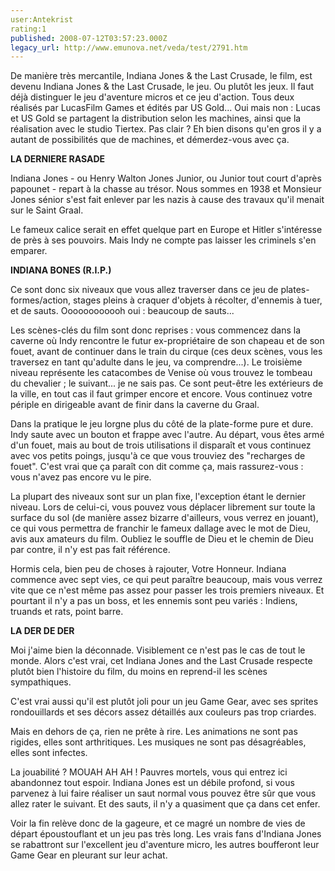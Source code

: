 ```yaml
---
user:Antekrist
rating:1
published: 2008-07-12T03:57:23.000Z
legacy_url: http://www.emunova.net/veda/test/2791.htm
---
```

De manière très mercantile, Indiana Jones & the Last Crusade, le film, est devenu Indiana Jones & the Last Crusade, le jeu. Ou plutôt les jeux. Il faut déjà distinguer le jeu d'aventure micros et ce jeu d'action. Tous deux réalisés par LucasFilm Games et édités par US Gold... Oui mais non : Lucas et US Gold se partagent la distribution selon les machines, ainsi que la réalisation avec le studio Tiertex. Pas clair ? Eh bien disons qu'en gros il y a autant de possibilités que de machines, et démerdez-vous avec ça.  

  

**LA DERNIERE RASADE**  

Indiana Jones - ou Henry Walton Jones Junior, ou Junior tout court d'après papounet - repart à la chasse au trésor. Nous sommes en 1938 et Monsieur Jones sénior s'est fait enlever par les nazis à cause des travaux qu'il menait sur le Saint Graal.  

Le fameux calice serait en effet quelque part en Europe et Hitler s'intéresse de près à ses pouvoirs. Mais Indy ne compte pas laisser les criminels s'en emparer.  

  

**INDIANA BONES (R.I.P.)**  

Ce sont donc six niveaux que vous allez traverser dans ce jeu de plates-formes/action, stages pleins à craquer d'objets à récolter, d'ennemis à tuer, et de sauts. Oooooooooooh oui : beaucoup de sauts...  

Les scènes-clés du film sont donc reprises : vous commencez dans la caverne où Indy rencontre le futur ex-propriétaire de son chapeau et de son fouet, avant de continuer dans le train du cirque (ces deux scènes, vous les traversez en tant qu'adulte dans le jeu, va comprendre...). Le troisième niveau représente les catacombes de Venise où vous trouvez le tombeau du chevalier ; le suivant... je ne sais pas. Ce sont peut-être les extérieurs de la ville, en tout cas il faut grimper encore et encore. Vous continuez votre périple en dirigeable avant de finir dans la caverne du Graal.  

Dans la pratique le jeu lorgne plus du côté de la plate-forme pure et dure. Indy saute avec un bouton et frappe avec l'autre. Au départ, vous êtes armé d'un fouet, mais au bout de trois utilisations il disparaît et vous continuez avec vos petits poings, jusqu'à ce que vous trouviez des "recharges de fouet". C'est vrai que ça paraît con dit comme ça, mais rassurez-vous : vous n'avez pas encore vu le pire.  

La plupart des niveaux sont sur un plan fixe, l'exception étant le dernier niveau. Lors de celui-ci, vous pouvez vous déplacer librement sur toute la surface du sol (de manière assez bizarre d'ailleurs, vous verrez en jouant), ce qui vous permettra de franchir le fameux dallage avec le mot de Dieu, avis aux amateurs du film. Oubliez le souffle de Dieu et le chemin de Dieu par contre, il n'y est pas fait référence.  

Hormis cela, bien peu de choses à rajouter, Votre Honneur. Indiana commence avec sept vies, ce qui peut paraître beaucoup, mais vous verrez vite que ce n'est même pas assez pour passer les trois premiers niveaux. Et pourtant il n'y a pas un boss, et les ennemis sont peu variés : Indiens, truands et rats, point barre.  

  

**LA DER DE DER**  

Moi j'aime bien la déconnade. Visiblement ce n'est pas le cas de tout le monde. Alors c'est vrai, cet Indiana Jones and the Last Crusade respecte plutôt bien l'histoire du film, du moins en reprend-il les scènes sympathiques.  

C'est vrai aussi qu'il est plutôt joli pour un jeu Game Gear, avec ses sprites rondouillards et ses décors assez détaillés aux couleurs pas trop criardes.  

Mais en dehors de ça, rien ne prête à rire. Les animations ne sont pas rigides, elles sont arthritiques. Les musiques ne sont pas désagréables, elles sont infectes.  

La jouabilité ? MOUAH AH AH ! Pauvres mortels, vous qui entrez ici abandonnez tout espoir. Indiana Jones est un débile profond, si vous parvenez à lui faire réaliser un saut normal vous pouvez être sûr que vous allez rater le suivant. Et des sauts, il n'y a quasiment que ça dans cet enfer.  

Voir la fin relève donc de la gageure, et ce magré un nombre de vies de départ époustouflant et un jeu pas très long. Les vrais fans d'Indiana Jones se rabattront sur l'excellent jeu d'aventure micro, les autres boufferont leur Game Gear en pleurant sur leur achat.
